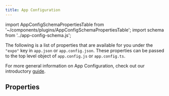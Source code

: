 ```yaml
---
title: App Configuration
---
```


import AppConfigSchemaPropertiesTable from '~/components/plugins/AppConfigSchemaPropertiesTable';
import schema from '../app-config-schema.js';

The following is a list of properties that are available for you under the `"expo"` key in `app.json` or `app.config.json`. These properties can be passed to the top level object of `app.config.js` or `app.config.ts`.

For more general information on App Configuration, check out our introductory [guide](/workflow/configuration/).

## Properties

<AppConfigSchemaPropertiesTable schema={schema}/>
